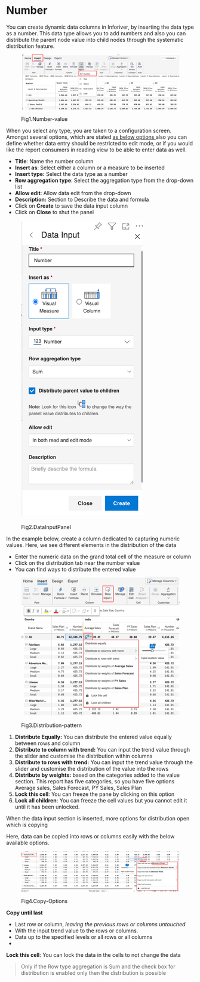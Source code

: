 # Number

You can create dynamic data columns in Inforiver, by inserting the data type as a number. This data type allows you to add numbers and also you can distribute the parent node value into child nodes through the systematic distribution feature.

<figure><img src="../../../.gitbook/assets/image (7) (1).png" alt=""><figcaption><p>Fig1.Number-value</p></figcaption></figure>

When you select any type, you are taken to a configuration screen. Amongst several options, which are stated [as below options ](./)[ ](./)also you can define whether data entry should be restricted to edit mode, or if you would like the report consumers in reading view to be able to enter data as well.&#x20;

* **Title**: Name the number column
* **Insert as**: Select either a column or a measure to be inserted
* **Insert type:** Select the data type as a number
* **Row aggregation type**: Select the aggregation type from the drop-down list
* **Allow edit**: Allow data edit from the drop-down
* **Description:** Section to Describe the data and formula
* Click on **Create** to save the data input column
* Click on **Close** to shut the panel&#x20;

<figure><img src="../../../.gitbook/assets/image (11).png" alt=""><figcaption><p>Fig2.DataInputPanel</p></figcaption></figure>

In the example below, create a column dedicated to capturing numeric values. Here, we see different elements in the distribution of the data

* Enter the numeric data on the grand total cell of the measure or column&#x20;
* Click on the distribution tab near the number value
* You can find ways to distribute the entered value

<figure><img src="../../../.gitbook/assets/image (8) (1).png" alt=""><figcaption><p>Fig3.Distribution-pattern</p></figcaption></figure>

1. **Distribute Equally:** You can distribute the entered value equally between rows and column
2. **Distribute to column with trend:** You can input the trend value through the slider and customise the distribution within columns
3. &#x20;**Distribute to rows with trend:** You can input the trend value through the slider and customise the distribution of the value into the rows
4. **Distribute by weights:** based on the categories added to the value section. This report has five categories, so you have five options Average sales, Sales Forecast, PY Sales, Sales Plan
5. **Lock this cell**: You can freeze the pane by clicking on this option
6. **Lock all children**: You can freeze the cell values but you cannot edit it until it has been unlocked.

When the data input section is inserted, more options for distribution open which is copying&#x20;

Here, data can be copied into rows or columns easily with the below available options.&#x20;

<figure><img src="../../../.gitbook/assets/image (4) (1).png" alt=""><figcaption><p>Fig4.Copy-Options</p></figcaption></figure>

**Copy until last**

* Last row or column, _leaving the previous rows or columns untouched_
* With the input trend value to the rows or columns.
* Data up to the specified levels or all rows or all columns
*

**Lock this cell**: You can lock the data in the cells to not change the data

> Only if the Row type aggregation is Sum and the check box for distribution is enabled only then the distribution is possible

